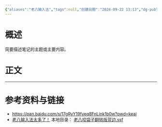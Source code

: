 ```yaml
---
{"aliases":"老八输入法","tags":null,"创建日期":"2024-09-22 13:13","dg-publish":true,"permalink":"/5000工具/八奈见搜狗输入法皮肤/","dgPassFrontmatter":true}
---
```


#  概述
简要描述笔记的主题或主要内容。
# 正文
---
# 参考资料与链接
- https://pan.baidu.com/s/17gRyY19fyeq8FnLink1b0w?pwd=keai
- [老八输入法太多了！]( https://www.bilibili.com/video/BV1mSpheJELz/?share_source=copy_web&vd_source=692f952bfb00be03eb3ab15efd70a423) 
本地目录：
[老八咬袋子翻转版蓝边.ssf](file:///F:%5CFiles%5C700Downloads%5C百度网盘下载%5C输入法合集%5C老八咬袋子翻转版%5C老八咬袋子翻转版蓝边.ssf)
